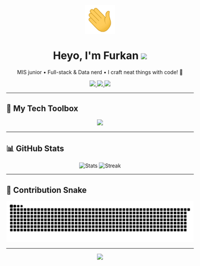 <!-- ✨ ÇİZGİ-FİLM SELAMLAMA BANNER -->
<p align="center">
  <img src="https://raw.githubusercontent.com/ABSphreak/ABSphreak/master/gifs/Hi.gif" width="80" />
</p>

<h1 align="center">Heyo, I'm Furkan <img src="https://media.giphy.com/media/hvRJCLFzcasrR4ia7z/giphy.gif" width="32"/></h1>
<p align="center">
  MIS junior • Full-stack & Data nerd • I craft neat things with code! 🚀
</p>

<!-- SOCIALS -->
<p align="center">
  <a href="https://linkedin.com/in/furkan-ucan" target="_blank">
    <img src="https://img.shields.io/badge/LinkedIn-0A66C2?style=for-the-badge&logo=linkedin&logoColor=white" />
  </a>
  <a href="https://github.com/furkan-ucan" target="_blank">
    <img src="https://img.shields.io/badge/GitHub-181717?style=for-the-badge&logo=github&logoColor=white" />
  </a>
  <a href="mailto:furkan.ucann@yandex.com">
    <img src="https://img.shields.io/badge/Email-FF0000?style=for-the-badge&logo=yandex&logoColor=white" />
  </a>
</p>

---

## 🎒 My Tech Toolbox
<p align="center">
  <a href="https://skillicons.dev">
    <img src="https://skillicons.dev/icons?i=python,ts,js,react,flutter,nestjs,firebase,docker,git,postgres,mongodb,linux&theme=dark" />
  </a>
</p>

---

## 📊 GitHub Stats
<div align="center">
  <!-- Catppuccin Mocha theme for dark vibes -->
  <img src="https://github-readme-stats.vercel.app/api?username=furkan-ucan&show_icons=true&theme=catppuccin_mocha&rank_icon=github&hide_border=true" alt="Stats" />
  <img src="https://github-readme-streak-stats.herokuapp.com/?user=furkan-ucan&theme=catppuccin_mocha&hide_border=true" alt="Streak" />
</div>

---

## 🐍 Contribution Snake
<p align="center">
  <!-- YOL DÜZELTİLDİ: 'output' -> 'main/dist' -->
  <img src="https://raw.githubusercontent.com/furkan-ucan/furkan-ucan/main/dist/github-contribution-grid-snake-dark.svg" alt="snake animation" />
</p>

---

<p align="center">
  <img src="https://raw.githubusercontent.com/ABSphreak/ABSphreak/master/gifs/Anime.gif" width="200" />
</p>

